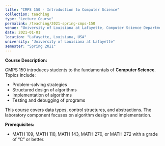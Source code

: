 ```yaml
---
title: "CMPS 150 - Introduction to Computer Science"
collection: teaching
type: "Lecture Course"
permalink: /teaching/2021-spring-cmps-150
venue: "University of Louisiana at Lafayette, Computer Science Department"
date: 2021-01-01
location: "Lafayette, Louisiana, USA"
university: "University of Louisiana at Lafayette"
semester: "Spring 2021"
---
```

**Course Description:**

CMPS 150 introduces students to the fundamentals of **Computer Science**. Topics include:
- Problem-solving strategies
- Structured design of algorithms
- Implementation of algorithms
- Testing and debugging of programs

This course covers data types, control structures, and abstractions. The laboratory component focuses on algorithm design and implementation.

**Prerequisites:**
- MATH 109, MATH 110, MATH 143, MATH 270, or MATH 272 with a grade of “C” or better.
